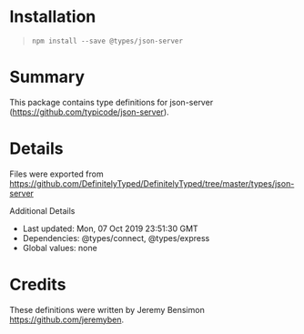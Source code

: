 # Installation
> `npm install --save @types/json-server`

# Summary
This package contains type definitions for json-server (https://github.com/typicode/json-server).

# Details
Files were exported from https://github.com/DefinitelyTyped/DefinitelyTyped/tree/master/types/json-server

Additional Details
 * Last updated: Mon, 07 Oct 2019 23:51:30 GMT
 * Dependencies: @types/connect, @types/express
 * Global values: none

# Credits
These definitions were written by Jeremy Bensimon <https://github.com/jeremyben>.
